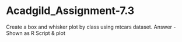 # Acadgild_Assignment-7.3
Create a box and whisker plot by class using mtcars dataset.
Answer - Shown as R Script & plot
